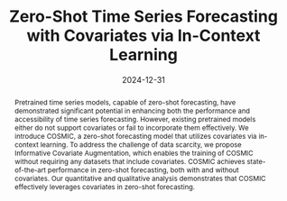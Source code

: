 ---
title: "Zero-Shot Time Series Forecasting with Covariates via In-Context Learning"
date: 2024-12-31
publishDate:  2025-06-04
authors: ["**Andreas Auer**, Raghul Parthipan, Pedro Mercado, Abdul Fatir Ansari, Lorenzo Stella, Bernie Wang, Michael Bohlke-Schneider, Syama Sundar Rangapuram"]
publication_types: ["2"]
abstract: "Pretrained time series models, capable of zero-shot forecasting, have demonstrated significant potential in enhancing both the performance and accessibility of time series forecasting. However, existing pretrained models either do not support covariates or fail to incorporate them effectively. We introduce COSMIC, a zero-shot forecasting model that utilizes covariates via in-context learning. To address the challenge of data scarcity, we propose Informative Covariate Augmentation, which enables the training of COSMIC without requiring any datasets that include covariates. COSMIC achieves state-of-the-art performance in zero-shot forecasting, both with and without covariates. Our quantitative and qualitative analysis demonstrates that COSMIC effectively leverages covariates in zero-shot forecasting."
featured: true
publication: "Under Review"
links:
  - icon_pack: ai
    icon: arxiv
    name: Paper
    url: 'https://arxiv.org/abs/2506.03128'
---